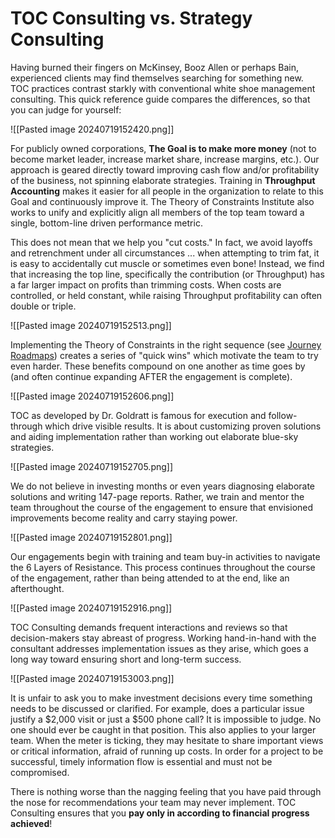 # TOC Consulting vs. Strategy Consulting

Having burned their fingers on McKinsey, Booz Allen or perhaps Bain, experienced clients may find themselves searching for something new.  
TOC practices contrast starkly with conventional white shoe management consulting. This quick reference guide compares the differences, so that you can judge for yourself:

![[Pasted image 20240719152420.png]]

For publicly owned corporations, ****The Goal** is to make more money** (not to become market leader, increase market share, increase margins, etc.). Our approach is geared directly toward improving cash flow and/or profitability of the business, not spinning elaborate strategies. Training in **Throughput Accounting** makes it easier for all people in the organization to relate to this Goal and continuously improve it. The Theory of Constraints Institute also works to unify and explicitly align all members of the top team toward a single, bottom-line driven performance metric.  
  
This does not mean that we help you "cut costs." In fact, we avoid layoffs and retrenchment under all circumstances ... when attempting to trim fat, it is easy to accidentally cut muscle or sometimes even bone! Instead, we find that increasing the top line, specifically the contribution (or Throughput) has a far larger impact on profits than trimming costs. When costs are controlled, or held constant, while raising Throughput profitability can often double or triple.  
  
![[Pasted image 20240719152513.png]]

Implementing the Theory of Constraints in the right sequence (see [Journey Roadmaps](http://weebly-link/)) creates a series of "quick wins" which motivate the team to try even harder. These benefits compound on one another as time goes by (and often continue expanding AFTER the engagement is complete).  
  
![[Pasted image 20240719152606.png]]

TOC as developed by Dr. Goldratt is famous for execution and follow-through which drive visible results. It is about customizing proven solutions and aiding implementation rather than working out elaborate blue-sky strategies.  
  
![[Pasted image 20240719152705.png]]

We do not believe in investing months or even years diagnosing elaborate solutions and writing 147-page reports. Rather, we train and mentor the team throughout the course of the engagement to ensure that envisioned improvements become reality and carry staying power.  
  
![[Pasted image 20240719152801.png]]

Our engagements begin with training and team buy-in activities to navigate the 6 Layers of Resistance. This process continues throughout the course of the engagement, rather than being attended to at the end, like an afterthought.  
  
![[Pasted image 20240719152916.png]]

TOC Consulting demands frequent interactions and reviews so that decision-makers stay abreast of progress. Working hand-in-hand with the consultant addresses implementation issues as they arise, which goes a long way toward ensuring short and long-term success.  
  
![[Pasted image 20240719153003.png]]

It is unfair to ask you to make investment decisions every time something needs to be discussed or clarified. For example, does a particular issue justify a $2,000 visit or just a $500 phone call? It is impossible to judge. No one should ever be caught in that position. This also applies to your larger team. When the meter is ticking, they may hesitate to share important views or critical information, afraid of running up costs. In order for a project to be successful, timely information flow is essential and must not be compromised.  
  
There is nothing worse than the nagging feeling that you have paid through the nose for recommendations your team may never implement. TOC Consulting ensures that you **pay only in according to financial progress achieved**!